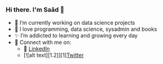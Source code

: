 ### Hi there. I'm Saâd 👋

<!--
**stodar/stodar** is a ✨ _special_ ✨ repository because its `README.md` (this file) appears on your GitHub profile.

Here are some ideas to get you started:
-->

- 🔭 I’m currently working on data science projects
- 🌱 I love programming, data science, sysadmin and books
- ✨ I’m addicted to learning and growing every day
- 💬 Connect with me on:
  - :office: [LinkedIn](https://www.linkedin.com/in/saad-dardar-6b5b0521a/)
  - [![alt text][1.2]][1][Twitter](https://twitter.com/s2dar)

